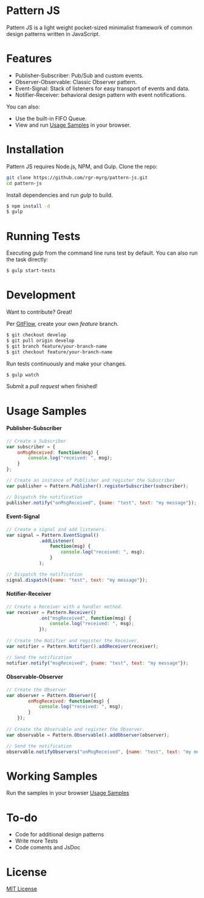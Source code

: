 # Pattern JS
Pattern JS is a light weight pocket-sized minimalist framework of common design patterns written in JavaScript.

# Features
- Publisher-Subscriber: Pub/Sub and custom events.
- Observer-Observable: Classic Observer pattern.
- Event-Signal: Stack of listeners for easy transport of events and data.
- Notifier-Receiver: behavioral design pattern with event notifications.

You can also:
- Use the built-in FIFO Queue.
- View and run [Usage Samples](https://github.com/rgr-myrg/pattern-js/tree/develop/samples) in your browser.

# Installation
Pattern JS requires Node.js, NPM, and Gulp.
Clone the repo:
```sh
git clone https://github.com/rgr-myrg/pattern-js.git
cd pattern-js
```
Install dependencies and run *gulp* to build.
```sh
$ npm install -d
$ gulp
```

# Running Tests
Executing *gulp* from the command line runs test by default. You can also run the task directly:
```sh
$ gulp start-tests
```
# Development
Want to contribute? Great!

Per [GitFlow](https://datasift.github.io/gitflow/IntroducingGitFlow.html), create your own *feature* branch.
```sh
$ git checkout develop
$ git pull origin develop
$ git branch feature/your-branch-name
$ git checkout feature/your-branch-name
```
Run tests continuously and make your changes.
```sh
$ gulp watch
```
Submit a *pull request* when finished!
# Usage Samples
#### Publisher-Subscriber
```javascript
// Create a Subscriber
var subscriber = {
    onMsgReceived: function(msg) {
        console.log("received: ", msg);
    }
};

// Create an instance of Publisher and register the Subscriber
var publisher = Pattern.Publisher().registerSubscriber(subscriber);

// Dispatch the notification
publisher.notify("onMsgReceived", {name: "test", text: "my message"});
```
#### Event-Signal
```javascript
// Create a signal and add listeners.
var signal = Pattern.EventSignal()
            .addListener(
                function(msg) {
                    console.log("received: ", msg);
                }
            );

// Dispatch the notification
signal.dispatch({name: "test", text: "my message"});
```

#### Notifier-Receiver
```javascript
// Create a Receiver with a handler method.
var receiver = Pattern.Receiver()
            .on("msgReceived", function(msg) {
                console.log("received: ", msg);
            });
            
// Create the Notifier and register the Receiver.
var notifier = Pattern.Notifier().addReceiver(receiver);

// Send the notification
notifier.notify("msgReceived", {name: "test", text: "my message"});
```

#### Observable-Observer
```javascript
// Create the Observer
var observer = Pattern.Observer({
        onMsgReceived: function(msg) {
            console.log("received: ", msg);
        }
    });
    
// Create the Observable and register the Observer.
var observable = Pattern.Observable().addObserver(observer);

// Send the notification
observable.notifyObservers("onMsgReceived", {name: "test", text: "my message"});
```

# Working Samples
Run the samples in your browser
[Usage Samples](https://github.com/rgr-myrg/pattern-js/tree/develop/samples)

# To-do
- Code for additional design patterns
- Write more Tests
- Code coments and JsDoc

# License
[MIT License](https://opensource.org/licenses/MIT)
